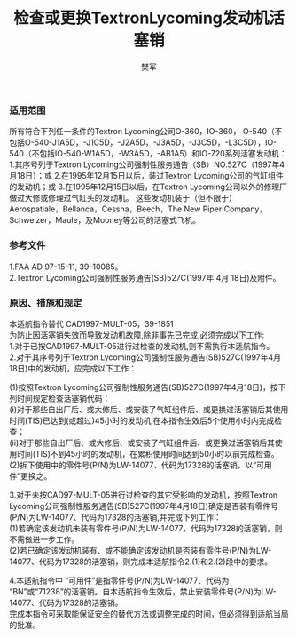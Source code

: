 ﻿---
amendno: 39-1996  
cadno: CAD1997-MULT-05R1  
title: 检查或更换TextronLycoming发动机活塞销  
publishdate: 1997-08-25  
effdate: 1997-09-01  
acmodels: ["MULT"]  
tags: ["ALL"]  
engs: ["O-360","IO-360","O-540","IO-540","IO-720"]  
pns: ["LW-14077"]  
mfrs: ["Textron Lycoming","Aerospatiale","Bellanca","Cessna","Beech","The New Piper Company","Schweizer","Maule","Mooney"]  
admins: 民航总局  
author: 樊军  
---
  
### 适用范围  
所有符合下列任一条件的Textron Lycoming公司O-360，IO-360， O-540（不包括O-540-J1A5D，-J1C5D，-J2A5D，-J3A5D，-J3C5D，-L3C5D），IO-540（不包括IO-540-W1A5D，-W3A5D，-AB1A5）和IO-720系列活塞发动机：
1.其序号列于Textron Lycoming公司强制性服务通告（SB）NO.527C（1997年4月18日）；或
2.在1995年12月15日以后，装过Textron Lycoming公司的气缸组件的发动机；或
3.在1995年12月15日以后，在Textron Lycoming公司以外的修理厂做过大修或修理过气缸头的发动机。
这些发动机装于（但不限于）Aerospatiale，Bellanca，Cessna，Beech，The New Piper Company，Schweizer，Maule，及Mooney等公司的活塞式飞机。  
  
<!--more-->  
### 参考文件  
  1.FAA AD 97-15-11, 39-10085。  
  2.Textron Lycoming公司强制性服务通告(SB)527C(1997年 4月 18日)及附件。  
  
### 原因、措施和规定  

  本适航指令替代 CAD1997-MULT-05，39-1851  
为防止因活塞销失效而导致发动机故障,除非事先已完成,必须完成以下工作:  
  1.对于已按CAD1997-MULT-05进行过检查的发动机,则不需执行本适航指令。  
  2.对于其序号列于Textron Lycoming公司强制性服务通告(SB)527C(1997年4月18日)中的发动机，应完成以下工作：  
  
  (1)按照Textron Lycoming公司强制性服务通告(SB)527C(1997年4月18日)，按下列时间规定检查活塞销代码：  
(i)对于那些自出厂后、或大修后、或安装了气缸组件后、或更换过活塞销后其使用时间(TIS)已达到(或超过)45小时的发动机,在本指令生效后5个使用小时内完成检查；  
  (ii)对于那些自出厂后、或大修后、或安装了气缸组件后、或更换过活塞销后其使用时间(TIS)不到45小时的发动机，在累积使用时间达到50小时以前完成检查。  
(2)拆下使用中的零件号(P/N)为LW-14077、代码为17328的活塞销，以“可用件”更换之。  
  
  3.对于未按CAD97-MULT-05进行过检查的其它受影响的发动机，按照Textron Lycoming公司强制性服务通告(SB)527C(1997年4月18日)确定是否装有零件号(P/N)为LW-14077、代码为17328的活塞销,并完成下列工作：  
(1)若确定该发动机未装有零件号(P/N)为LW-14077、代码为17328的活塞销，则不需做进一步工作。  
  (2)若已确定该发动机装有、或不能确定该发动机是否装有零件号(P/N)为LW-14077、代码为17328的活塞销，则完成本适航指令2.(1)和2.(2)段中的要求。  
  
  4.本适航指令中 “可用件”是指零件号(P/N)为LW-14077、代码为 “BN”或“71238”的活塞销。自本适航指令生效后，禁止安装零件号(P/N)为LW-14077、代码为17328的活塞销。  
  完成本指令可采取能保证安全的替代方法或调整完成的时间，但必须得到适航当局的批准。  
